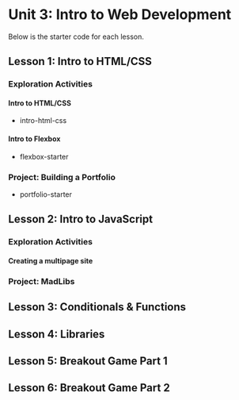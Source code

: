 # Unit 3: Intro to Web Development
Below is the starter code for each lesson.

## Lesson 1: Intro to HTML/CSS
### Exploration Activities
#### Intro to HTML/CSS
- intro-html-css
#### Intro to Flexbox
- flexbox-starter
### Project: Building a Portfolio
- portfolio-starter

## Lesson 2: Intro to JavaScript
### Exploration Activities
#### Creating a multipage site
### Project: MadLibs

## Lesson 3: Conditionals & Functions
## Lesson 4: Libraries
## Lesson 5: Breakout Game Part 1
## Lesson 6: Breakout Game Part 2